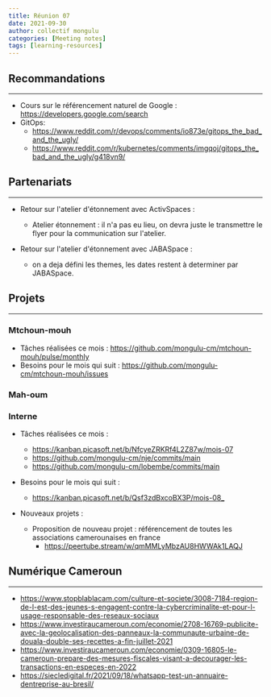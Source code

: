 ```yaml
---
title: Réunion 07
date: 2021-09-30
author: collectif mongulu
categories: [Meeting notes]
tags: [learning-resources]
---
```


## Recommandations
---

- Cours sur le référencement naturel de Google : <https://developers.google.com/search>
- GitOps:
  - <https://www.reddit.com/r/devops/comments/io873e/gitops_the_bad_and_the_ugly/>
  - <https://www.reddit.com/r/kubernetes/comments/imgqoj/gitops_the_bad_and_the_ugly/g418vn9/>



## Partenariats
---

- Retour sur l'atelier d'étonnement avec ActivSpaces :
  - Atelier étonnement : il n'a pas eu lieu, on devra juste le transmettre le flyer pour la communication sur l'atelier.

- Retour sur l'atelier d'étonnement avec JABASpace :
  - on a deja défini les themes, les dates restent à determiner par JABASpace.



## Projets
---

### Mtchoun-mouh

- Tâches réalisées ce mois : <https://github.com/mongulu-cm/mtchoun-mouh/pulse/monthly>
- Besoins pour le mois qui suit : <https://github.com/mongulu-cm/mtchoun-mouh/issues>

### Mah-oum

### Interne

- Tâches réalisées ce mois :
    - <https://kanban.picasoft.net/b/NfcyeZRKRf4L2Z87w/mois-07>
    - <https://github.com/mongulu-cm/nje/commits/main>
    - <https://github.com/mongulu-cm/lobembe/commits/main>


- Besoins pour le mois qui suit :
    - <https://kanban.picasoft.net/b/Qsf3zdBxcoBX3P/mois-08_>


- Nouveaux projets :
    - Proposition de nouveau projet : référencement de toutes les associations camerounaises en france
      - https://peertube.stream/w/qmMMLyMbzAU8HWWAk1LAQJ


## Numérique Cameroun
---

- <https://www.stopblablacam.com/culture-et-societe/3008-7184-region-de-l-est-des-jeunes-s-engagent-contre-la-cybercriminalite-et-pour-l-usage-responsable-des-reseaux-sociaux>
- <https://www.investiraucameroun.com/economie/2708-16769-publicite-avec-la-geolocalisation-des-panneaux-la-communaute-urbaine-de-douala-double-ses-recettes-a-fin-juillet-2021>
- <https://www.investiraucameroun.com/economie/0309-16805-le-cameroun-prepare-des-mesures-fiscales-visant-a-decourager-les-transactions-en-especes-en-2022>
- <https://siecledigital.fr/2021/09/18/whatsapp-test-un-annuaire-dentreprise-au-bresil/>
